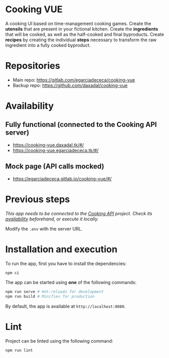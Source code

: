 # Cooking VUE

A cooking UI based on time-management cooking games.
Create the **utensils** that are present in your fictional kitchen.
Create the **ingredients** that will be cooked, as well as the half-cooked and final byproducts.
Create **recipes** by creating the individual **steps** necessary to transform the raw ingredient into a fully cooked byproduct.

# Repositories

- Main repo: https://gitlab.com/egarciadececa/cooking-vue
- Backup repo: https://github.com/daxadal/cooking-vue

# Availability

## Fully functional (connected to the Cooking API server)

- https://cooking-vue.daxadal.tk/#/
- https://cooking-vue.egarciadececa.tk/#/

## Mock page (API calls mocked)

- https://egarciadececa.gitlab.io/cooking-vue/#/

# Previous steps

_This app needs to be connected to the [Cooking API](https://gitlab.com/egarciadececa/cooking-api) project.
Check its [availability](https://gitlab.com/egarciadececa/cooking-api/#availability) beforehand, or execute it locally._

Modify the `.env` with the server URL.

# Installation and execution

To run the app, first you have to install the dependencies:

```bash
npm ci
```

The app can be started using **one** of the following commands:

```bash
npm run serve # Hot-reloads for development
npm run build # Minifies for production
```

By default, the app is available at `http://localhost:8080`.

# Lint

Project can be linted using the following command:

```bash
npm run lint
```
